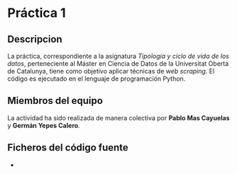 # Práctica 1
## Descripcion
La práctica, correspondiente a la asignatura _Tipología y ciclo de vida de los datos_, perteneciente al Máster en Ciencia de Datos de la Universitat Oberta de Catalunya, tiene como objetivo aplicar técnicas de _web scraping_. El código es ejecutado en el lenguaje de programación Python.
## Miembros del equipo
La actividad ha sido realizada de manera colectiva por **Pablo Mas Cayuelas** y **Germán Yepes Calero**.
## Ficheros del código fuente
* 
